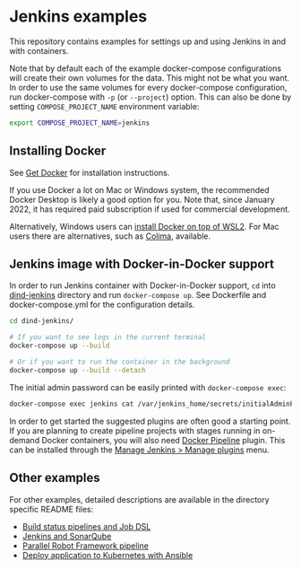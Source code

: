 # Jenkins examples

This repository contains examples for settings up and using Jenkins in and with containers.

Note that by default each of the example docker-compose configurations will create their own volumes for the data. This might not be what you want. In order to use the same volumes for every docker-compose configuration, run docker-compose with `-p` (or `--project`) option. This can also be done by setting `COMPOSE_PROJECT_NAME` environment variable:

```bash
export COMPOSE_PROJECT_NAME=jenkins
```

## Installing Docker

See [Get Docker](https://docs.docker.com/get-docker/) for installation instructions.

If you use Docker a lot on Mac or Windows system, the recommended Docker Desktop is likely a good option for you. Note that, since January 2022, it has required paid subscription if used for commercial development.

Alternatively, Windows users can [install Docker on top of WSL2](./docker-on-wsl/). For Mac users there are alternatives, such as [Colima](https://github.com/abiosoft/colima), available.

## Jenkins image with Docker-in-Docker support

In order to run Jenkins container with Docker-in-Docker support, `cd` into [dind-jenkins](./dind-jenkins/) directory and run `docker-compose up`. See Dockerfile and docker-compose.yml for the configuration details.

```bash
cd dind-jenkins/

# If you want to see logs in the current terminal
docker-compose up --build

# Or if you want to run the container in the background
docker-compose up --build --detach
```

The initial admin password can be easily printed with `docker-compose exec`:

```bash
docker-compose exec jenkins cat /var/jenkins_home/secrets/initialAdminPassword
```

In order to get started the suggested plugins are often good a starting point. If you are planning to create pipeline projects with stages running in on-demand Docker containers, you will also need [Docker Pipeline](https://plugins.jenkins.io/docker-workflow/) plugin. This can be installed through the [Manage Jenkins > Manage plugins](http://localhost:8080/pluginManager/available) menu.

## Other examples

For other examples, detailed descriptions are available in the directory specific README files:

- [Build status pipelines and Job DSL](./build-status-pipelines)
- [Jenkins and SonarQube](./sonarqube-jenkins)
- [Parallel Robot Framework pipeline](./parallel-robot-pipeline)
- [Deploy application to Kubernetes with Ansible](./ansible-kubernetes/)
